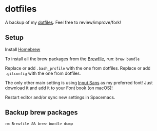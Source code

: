 # dotfiles

A backup of my [dotfiles](https://dotfiles.github.io/). Feel free to review/improve/fork!

## Setup

Install [Homebrew](https://brew.sh/)

To install all the brew packages from the [Brewfile](https://github.com/Homebrew/homebrew-bundle), run:
`brew bundle`

Replace or add `.bash_profile` with the one from dotfiles.
Replace or add `.gitconfig` with the one from dotfiles.

The only other main setting is using [Input Sans](http://input.fontbureau.com) as my preferred font! Just download it and add it to your Font book (on macOS)!

Restart editor and/or sync new settings in Spacemacs.

## Backup brew packages

`rm Brewfile && brew bundle dump`
